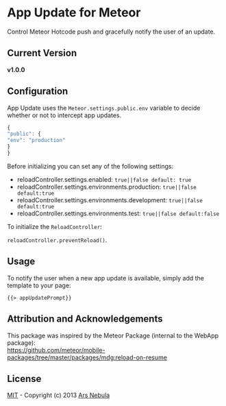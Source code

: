 # App Update for Meteor

Control Meteor Hotcode push and gracefully notify the user of an update.

## Current Version
**v1.0.0**

## Configuration

App Update uses the ``Meteor.settings.public.env`` variable to decide whether or not to intercept app updates. 

```js
{
"public": {
"env": "production"
}
}
```

Before initializing you can set any of the following settings:

* reloadController.settings.enabled: ``true||false default: true``
* reloadController.settings.environments.production: ``true||false default:true``
* reloadController.settings.environments.development: ``true||false default:true``
* reloadController.settings.environments.test: ``true||false default:false``

To initialize the ``ReloadController``:

``reloadController.preventReload()``.

## Usage

To notify the user when a new app update is available, simply add the template to your page:

``{{> appUpdatePrompt}}``

## Attribution and Acknowledgements

This package was inspired by the Meteor Package (internal to the WebApp package): <br/>
  https://github.com/meteor/mobile-packages/tree/master/packages/mdg:reload-on-resume

## License

[MIT](http://choosealicense.com/licenses/mit/) -
Copyright (c) 2013 [Ars Nebula](http://www.arsnebula.com)
